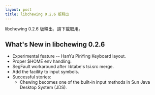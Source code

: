 ```yaml
---
layout: post
title: libchewing 0.2.6 版釋出
---
```

libchewing 0.2.6 版釋出，請下載取用。

What's New in libchewing 0.2.6
----------------------------------------------------------
* Experimental feature -- HanYu PinYing Keyboard layout.
* Proper $HOME env handling.
* SegFault workaround after libtabe's tsi.src merge.
* Add the facility to input symbols.
* Successful stories:
    - Chewing becomes one of the built-in input methods in Sun Java Desktop System (JDS).
